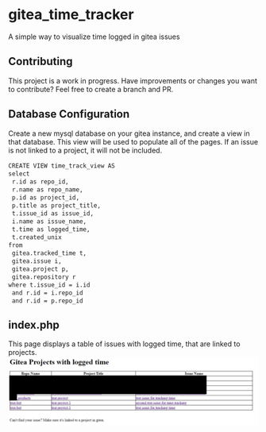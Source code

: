 # gitea_time_tracker
A simple way to visualize time logged in gitea issues

## Contributing
This project is a work in progress.  Have improvements or changes you want to contribute? Feel free to create a branch and PR.

## Database Configuration
Create a new mysql database on your gitea instance, and create a view in that database.  This view will be used to populate all of the pages.  If an issue is not linked to a project, it will not be included.

```
CREATE VIEW time_track_view AS
select
 r.id as repo_id,
 r.name as repo_name,
 p.id as project_id,
 p.title as project_title,
 t.issue_id as issue_id,
 i.name as issue_name,
 t.time as logged_time,
 t.created_unix
from
 gitea.tracked_time t,
 gitea.issue i,
 gitea.project p,
 gitea.repository r
where t.issue_id = i.id
 and r.id = i.repo_id
 and r.id = p.repo_id
```

## index.php
This page displays a table of issues with logged time, that are linked to projects.
![index page](images/index.png)
